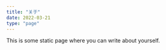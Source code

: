 ```yaml
---
title: "关于"
date: 2022-03-21
type: "page"
---
```


This is some static page where you can write about yourself.
